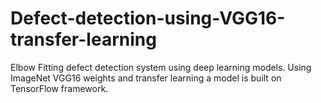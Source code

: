 # Defect-detection-using-VGG16-transfer-learning
Elbow Fitting defect detection system using deep learning models. Using ImageNet VGG16 weights and transfer learning a model is built on TensorFlow framework.
